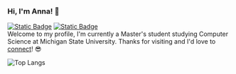 ### Hi, I'm Anna! 👋
[![Static Badge](https://img.shields.io/badge/LinkedIn-blue)](https://www.linkedin.com/in/anna-vadella-4214762a1/) 
[![Static Badge](https://img.shields.io/badge/Gmail-red)](mailto:anna.vadella@gmail.com)\
Welcome to my profile, I'm currently a Master's student studying Computer Science at Michigan State University. Thanks for visiting and I'd love to [connect](https://www.linkedin.com/in/anna-vadella-4214762a1/)! 😎

![Top Langs](https://github-readme-stats.vercel.app/api/top-langs/?username=avadella&layout=compact)
